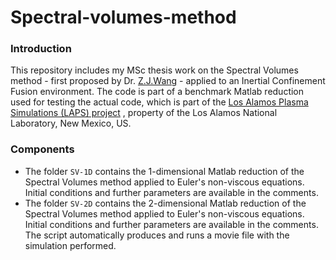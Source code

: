 # Spectral-volumes-method
### Introduction
This repository includes my MSc thesis work on the Spectral Volumes method - first proposed by Dr. [Z.J.Wang](https://www.sciencedirect.com/science/article/pii/S0021999102970415) - applied to an Inertial Confinement Fusion environment. 
The code is part of a benchmark Matlab reduction used for testing the actual code, which is part of the [Los Alamos Plasma Simulations (LAPS) project](https://www.researchgate.net/publication/258592313_The_design_and_implementation_of_Los_Alamos_PLasma_Simulation_LAPS_code) , property of the Los Alamos National Laboratory, New Mexico, US. 
### Components
* The folder `SV-1D` contains the 1-dimensional Matlab reduction of the Spectral Volumes method applied to Euler's non-viscous equations. Initial conditions and further parameters are available in the comments.
* The folder `SV-2D` contains the 2-dimensional Matlab reduction of the Spectral Volumes method applied to Euler's non-viscous equations. Initial conditions and further parameters are available in the comments. The script automatically produces and runs a movie file with the simulation performed.
